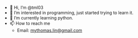 - 👋 Hi, I’m @tml03
- 👀 I’m interested in programming, just started trying to learn it.
- 🌱 I’m currently learning python.
- 📫 How to reach me 
  - Email: mythomas.lin@gmail.com

<!---
tml03/tml03 is a ✨ special ✨ repository because its `README.md` (this file) appears on your GitHub profile.
You can click the Preview link to take a look at your changes.
--->
